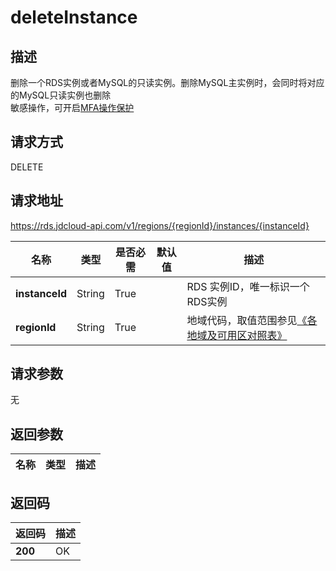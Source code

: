 # deleteInstance


## 描述
删除一个RDS实例或者MySQL的只读实例。删除MySQL主实例时，会同时将对应的MySQL只读实例也删除</br>敏感操作，可开启<a href="https://docs.jdcloud.com/IAM/Operation-Protection">MFA操作保护</a>

## 请求方式
DELETE

## 请求地址
https://rds.jdcloud-api.com/v1/regions/{regionId}/instances/{instanceId}

|名称|类型|是否必需|默认值|描述|
|---|---|---|---|---|
|**instanceId**|String|True||RDS 实例ID，唯一标识一个RDS实例|
|**regionId**|String|True||地域代码，取值范围参见[《各地域及可用区对照表》](../Enum-Definitions/Regions-AZ.md)|

## 请求参数
无


## 返回参数
|名称|类型|描述|
|---|---|---|



## 返回码
|返回码|描述|
|---|---|
|**200**|OK|
